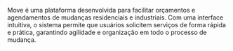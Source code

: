 
Move é uma plataforma desenvolvida para facilitar orçamentos e agendamentos de mudanças residenciais e industriais. Com uma interface intuitiva, o sistema permite que usuários solicitem serviços de forma rápida e prática, garantindo agilidade e organização em todo o processo de mudança.

